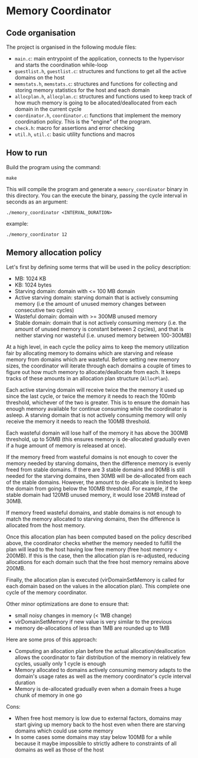 # Memory Coordinator

## Code organisation

The project is organised in the following module files:
- `main.c`: main entrypoint of the application, connects to the hypervisor and starts the coordination while-loop
- `guestlist.h`, `guestlist.c`: structures and functions to get all the active domains on the host
- `memstats.h`, `memstats.c`: structures and functions for collecting and storing memory statistics for the host and each domain
- `allocplan.h`, `allocplan.c`: structures and functions used to keep track of how much memory is going to be allocated/deallocated from each domain in the current cycle
- `coordinator.h`, `coordinator.c`: functions that implement the memory coordination policy. This is the "engine" of the program.
- `check.h`: macro for assertions and error checking
- `util.h`, `util.c`: basic utility functions and macros

## How to run

Build the program using the command:

```
make
```

This will compile the program and generate a `memory_coordinator` binary in this directory.
You can the execute the binary, passing the cycle interval in seconds as an argument:

```
./memory_coordinator <INTERVAL_DURATION>
```
example: 
```
./memory_coordinator 12
```

## Memory allocation policy

Let's first by defining some terms that will be used in the policy description:

- MB: 1024 KB
- KB: 1024 bytes
- Starving domain: domain with <= 100 MB domain
- Active starving domain: starving domain that is actively consuming memory 
(i.e the amount of unused memory changes between consecutive two cycles)
- Wasteful domain: domain with >= 300MB unused memory
- Stable domain: domain that is not actively consuming memory
(i.e. the amount of unused memory is constant between 2 cycles),
and that is neither starving nor wasteful (i.e. unused memory between 100-300MB)

At a high level, in each cycle the policy aims to keep the memory utilization fair by allocating memory to domains
which are starving and release memory from domains which are wasteful. Before setting new memory sizes, the coordinator will iterate through each domains a couple of times to figure out how much
memory to allocate/deallocate from each. It keeps tracks of these amounts in an allocation plan
structure (`AllocPlan`).

Each active starving domain will receive twice the the memory it used up since the last cycle, or twice the memory it needs to reach the 100mb threshold, whichever of the two is greater. This is to ensure the domain has enough memory available for continue consuming
while the coordinator is asleep. A starving domain that is not actively consuming memory will only
receive the memory it needs to reach the 100MB threshold.

Each wasteful domain will lose half of the memory it has above the 300MB threshold, up to 50MB (this ensures memory is de-allocated gradually even if a huge amount of memory is released at once).

If the memory freed from wasteful domains is not enough to cover the memory needed by starving domains,
then the difference memory is evenly freed from stable domains. If there are 3 stable domains
and 90MB is still needed for the starving domains, then 30MB will be de-allocated from each of the stable domains. However, the amount to de-allocate is limited to keep the domain from going below the 100MB threshold. For example, if the stable domain had 120MB unused memory, it would lose 20MB
instead of 30MB.

If memory freed wasteful domains, and stable domains is not enough to match the memory allocated to starving domains,
then the difference is allocated from the host memory.

Once this allocation plan has been computed based on the policy described above, the coordinator checks whether
the memory needed to fulfill the plan will lead to the host having low free memory (free host memory < 200MB). If
this is the case, then the allocation plan is re-adjusted, reducing allocations for each domain such that the
free host memory remains above 200MB.

Finally, the allocation plan is executed (virDomainSetMemory is called for each domain based on the values in
the allocation plan). This complete one cycle of the memory coordinator.

Other minor optimizations are done to ensure that:
- small noisy changes in memory (< 1MB change)
- virDomainSetMemory if new value is very similar to the previous
- memory de-allocations of less than 1MB are rounded up to 1MB

Here are some pros of this approach:
- Computing an allocation plan before the actual allocation/deallocation allows the coordinator
to fair distribution of the memory in relatively few cycles, usually only 1 cycle is enough
- Memory allocated to domains actively consuming memory adapts to the domain's usage rates
as well as the memory coordinator's cycle interval duration
- Memory is de-allocated gradually even when a domain frees a huge chunk of memory in one go

Cons:
- When free host memory is low due to external factors, domains may start giving up memory back
to the host even when there are starving domains which could use some memory
- In some cases some domains may stay below 100MB for a while because it maybe impossible
to strictly adhere to constraints of all domains as well as those of the host
